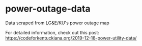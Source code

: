 # power-outage-data

Data scraped from LG&E/KU's power outage map

For detailed information, check out this post: https://codeforkentuckiana.org/2019-12-18-power-utility-data/
